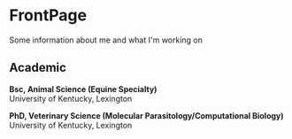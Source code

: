 # FrontPage
Some information about me and what I'm working on

## Academic
**Bsc, Animal Science (Equine Specialty)**\
University of Kentucky, Lexington

**PhD, Veterinary Science (Molecular Parasitology/Computational Biology)**\
University of Kentucky, Lexington
